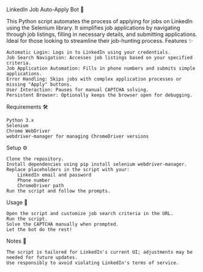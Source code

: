 LinkedIn Job Auto-Apply Bot 🚀

This Python script automates the process of applying for jobs on LinkedIn using the Selenium library. It simplifies job applications by navigating through job listings, filling in necessary details, and submitting applications. Ideal for those looking to streamline their job-hunting process.
Features ✨

    Automatic Login: Logs in to LinkedIn using your credentials.
    Job Search Navigation: Accesses job listings based on your specified criteria.
    Job Application Automation: Fills in phone numbers and submits simple applications.
    Error Handling: Skips jobs with complex application processes or missing "Apply" buttons.
    User Interaction: Pauses for manual CAPTCHA solving.
    Persistent Browser: Optionally keeps the browser open for debugging.

Requirements 🛠

    Python 3.x
    Selenium
    Chrome WebDriver
    webdriver-manager for managing ChromeDriver versions

Setup ⚙️

    Clone the repository.
    Install dependencies using pip install selenium webdriver-manager.
    Replace placeholders in the script with your:
        LinkedIn email and password
        Phone number
        ChromeDriver path
    Run the script and follow the prompts.

Usage 🚦

    Open the script and customize job search criteria in the URL.
    Run the script.
    Solve the CAPTCHA manually when prompted.
    Let the bot do the rest!

Notes 📝

    The script is tailored for LinkedIn's current UI; adjustments may be needed for future updates.
    Use responsibly to avoid violating LinkedIn's terms of service.

